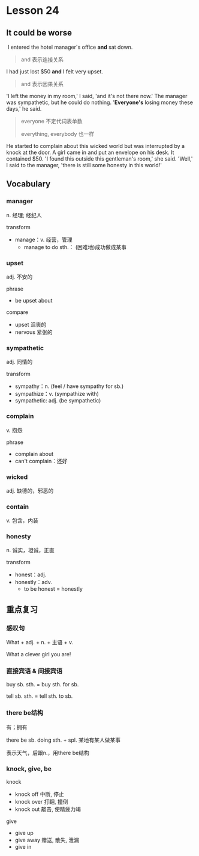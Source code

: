 # Lesson 24

## It could be worse

​	I entered the hotel manager's office **and** sat down. 

> and 表示连接关系

I had just lost $50 **and** I felt very upset. 

> and 表示因果关系

'I left the money in my room,' I said, 'and it's not there now.' The manager was sympathetic, but he could do nothing. '**Everyone's** losing money these days,' he said. 

> everyone 不定代词表单数
>
> everything, everybody 也一样

He started to complain about this wicked world but was interrupted by a knock at the door. A girl came in and put an envelope on his desk. It contained $50. 'I found this outside this gentleman's room,' she said. 'Well,' I said to the manager, 'there is still some honesty in this world!'

## Vocabulary

### manager

n. 经理; 经纪人

transform

* manage：v. 经营，管理
  * manage to do sth.： (困难地)成功做成某事

### upset

adj. 不安的

phrase

* be upset about

compare

* upset 沮丧的
* nervous 紧张的

### sympathetic

adj. 同情的

transform

* sympathy：n.  (feel / have sympathy for sb.)
* sympathize：v. (sympathize with)
* sympathetic: adj. (be sympathetic)

### complain

v. 抱怨

phrase

* complain about
* can't complain：还好

### wicked

adj. 缺德的，邪恶的

### contain

v. 包含，内装

### honesty

n. 诚实，坦诚，正直

transform

* honest：adj. 
* honestly：adv.
  * to be honest = honestly

## 重点复习

### 感叹句

What + adj. + n. + 主语 + v.

What a clever girl you are!

### 直接宾语 & 间接宾语

buy sb. sth. = buy sth. for sb.

tell sb. sth. = tell sth. to sb.

### there be结构

有；拥有

there be sb. doing sth. + spl. 某地有某人做某事

表示天气，后跟n.，用there be结构

### knock, give, be

knock

* knock off 中断, 停止
* knock over 打翻, 撞倒
* knock out 敲击, 使精疲力竭

give

* give up
* give away 赠送, 散失, 泄漏
* give in

